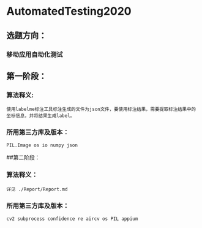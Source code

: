 # AutomatedTesting2020

## 选题方向：

### 移动应用自动化测试

## 第一阶段：
### 算法释义:
	使用labelme标注工具标注生成的文件为json文件，要使用标注结果，需要提取标注结果中的坐标信息，并将结果生成label。
### 所用第三方库及版本：
	PIL.Image os io numpy json

##第二阶段：
### 算法释义：
	详见 ./Report/Report.md
### 所用第三方库及版本：
	cv2 subprocess confidence re aircv os PIL appium
